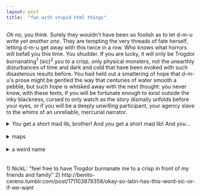 ```yaml
---
layout: post
title:  "fun with stupid html things"
---
```


<i>Oh no</i>, you think. Surely they wouldn't have been so foolish as to let d-m-u write <i>yet another one</i>. They are tempting the very threads of fate herself, letting d-m-u get away with this twice in a row. Who knows what horrors will befall you this time. You shudder. If you are lucky, it will only be Trogdor burnanating<sup>1</sup> (sic)<sup>2</sup> you to a crisp, only physical monsters, not the unearthly disturbances of time and dark and cold that have been evoked with such disasterous results before. You had held out a smattering of hope that d-m-u's prose might be gentled the way that centuries of water smooth a pebble, but such hope is whisked away with the next thought: you never know, with these texts, if you will be fortunate enough to exist outside the inky blackness, cursed to only watch as the story dismally unfolds before your eyes, or if you will be a deeply unwilling participant, your agency slave to the whims of an unreliable, mercurial narrator.
</br>

<details>
<summary><i>You</i> get a short mad lib, brother! And <i>you</i> get a short mad lib! And <i>you</i>... </summary>
<br>
Hello and welcome! This is the second Last Month in ManageIQ. I am of course the illustrious d-m-u ready to take you on a [adjective] tour of some of the [adjective] updates we had to the ManageIQ [noun].
</br>
</br>

Last week we had an incredible 109 PRs merged into master, with an astonishing 329 commits! Contributions from outside the [adjective] ManageIQ team are of course always welcomed.
</details>
</br>

<details>
<summary>maps</summary>
You are the you of the present, reading in frustration, wanting nothing more than to tear your eyes off the page and get back to the important business of living. <i>She sure is taking her time moving off of this introduction thing or whatever it is</i>, you think. Maybe it is a trap introduction, maybe the introduction is a misrepresentation. Maybe it exists solely to protect copyright. You wonder if the text is to scale, you peer at it from a few different angles, suspicious. Is it a one-to-one transformation? But the text does not answer, no matter how desperately you plead for answers. The phonemes and vowels stay flat and silent and offer your suspicions no tread. You do not have even the safety of a world that lacks e's in this variant. The visual offers no clues, and you wonder how you would know if you were in fact inhabiting the real.
</br>
</br>
You remember the line. The last one you read, the one that reached out from the page and punched you in the face. Clearly writing that takes no hostages is a mark that your existence in that moment was in the real.
</details>
</br>

<details>
<summary>a weird name</summary>
<br>
stuff
</details>

</br>
</br>
1) NickL: "feel free to have Trogdor burnanate me to a crisp in front of my friends and family"
2) http://benito-cereno.tumblr.com/post/171103878358/okay-so-latin-has-this-word-sic-or-if-we-want

[//]: # (Things that helped get this issue out, in no particular order:)
[//]: # ("I'm not trying to play the comparison game but could you maybe shut the f*** up for a second?" -RW)
[//]: # (Rocky Mountain Raptor Center baby snowy owl photo courtesy of PS)
[//]: # (bingewatching all of Altered Carbon and walking around talking about things being in the real)
